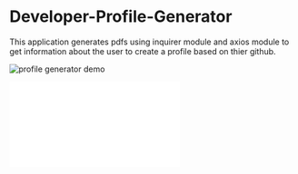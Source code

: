 # Developer-Profile-Generator

This application generates pdfs using inquirer module and axios module to get information about the user to create a profile based on thier github.

![profile generator demo](./profile-generator-demo.gif)


![profile sample](./profile.pdf)